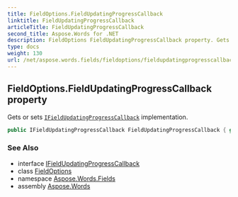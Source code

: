 ```yaml
---
title: FieldOptions.FieldUpdatingProgressCallback
linktitle: FieldUpdatingProgressCallback
articleTitle: FieldUpdatingProgressCallback
second_title: Aspose.Words for .NET
description: FieldOptions FieldUpdatingProgressCallback property. Gets or sets IFieldUpdatingProgressCallback implementation in C#.
type: docs
weight: 130
url: /net/aspose.words.fields/fieldoptions/fieldupdatingprogresscallback/
---
```

## FieldOptions.FieldUpdatingProgressCallback property

Gets or sets [`IFieldUpdatingProgressCallback`](../../ifieldupdatingprogresscallback/) implementation.

```csharp
public IFieldUpdatingProgressCallback FieldUpdatingProgressCallback { get; set; }
```

### See Also

* interface [IFieldUpdatingProgressCallback](../../ifieldupdatingprogresscallback/)
* class [FieldOptions](../)
* namespace [Aspose.Words.Fields](../../../aspose.words.fields/)
* assembly [Aspose.Words](../../../)
